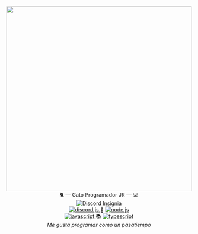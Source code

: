 <div id="header" align="center">
  <img src="https://media.giphy.com/media/sMkZVgXgiFx7O/giphy.gif" width="500"/>
</div>

<div id="Tags" align="center">
🐈 — Gato Programador JR — 💻
</div>

<div id="Insignias" align="center">
  <a href="https://discord.com/">
    <img src="https://img.shields.io/badge/Discord-Jyn%238785-6F6CFF?logo_color=white&logo=Discord&style=for-the-badge" alt="Discord Insignia"/>
  </a>
</div>

<div id="Area" align="center">
  <a href="https://discord.js.org/#/">
    <img src="https://img.shields.io/badge/Discord.js-6F6CFF?logo=Discord&logoColor=white&style=flat" alt="discord.js"/>
  </a>
  🔗
  <a href="https://nodejs.org/es/">
    <img src="https://img.shields.io/badge/Node.js-43853D?logo=node.js&logoColor=white&style=flat" alt="node.js"/>
  </a>
</div>

<div id="Lenguajes" align="center">
  <a href="https://es.wikipedia.org/wiki/JavaScript">
    <img src="https://img.shields.io/badge/JavaScript-FDFA05?logo=javascript&logoColor=white&style=flat" alt="javascript"/>
  </a>
  📚
  <a href="https://www.typescriptlang.org/">
    <img src="https://img.shields.io/badge/TypeScript-2F74C0?logo=typescript&logoColor=white&style=flat" alt="typescript"/>
  </a>
</div>

<div id="Mensaje" align="center">
  <i>Me gusta programar como un pasatiempo</i>
</div>
